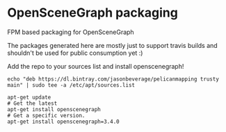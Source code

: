 # OpenSceneGraph packaging

FPM based packaging for OpenSceneGraph

The packages generated here are mostly just to support travis builds and shouldn't be used for public consumption yet :)

Add the repo to your sources list and install openscenegraph!
```
echo "deb https://dl.bintray.com/jasonbeverage/pelicanmapping trusty main" | sudo tee -a /etc/apt/sources.list

apt-get update
# Get the latest
apt-get install openscenegraph
# Get a specific version.
apt-get install openscenegraph=3.4.0
```
